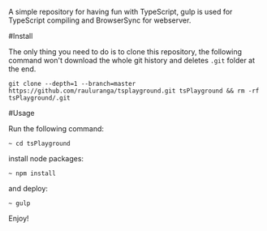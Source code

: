 A simple repository for having fun with TypeScript, gulp is used for TypeScript compiling and BrowserSync for webserver.

#Install

The only thing you need to do is to clone this repository, the following command won't download the whole git history and deletes `.git` folder at the end.  

```
git clone --depth=1 --branch=master https://github.com/rauluranga/tsplayground.git tsPlayground && rm -rf tsPlayground/.git
```

#Usage

Run the following command:

```
~ cd tsPlayground 
```

install node packages:

```
~ npm install
```

and deploy:

```
~ gulp
```

Enjoy!





